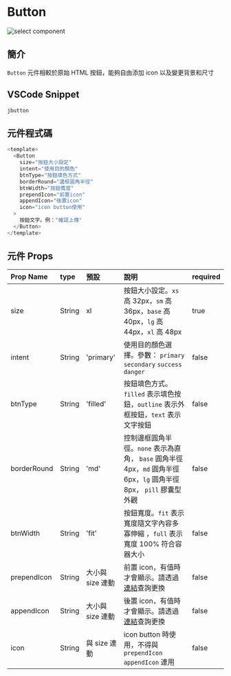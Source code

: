 # Button <Badge type="info" text="單一元件" />

![select component](../../.vuepress/public/select.png)

## 簡介

`Button` 元件相較於原始 HTML 按鈕，能夠自由添加 icon 以及變更背景和尺寸

## VSCode Snippet

```
jbutton
```

## 元件程式碼

```javascript
<template>
  <Button
    size="按鈕大小設定"
    intent="使用目的顏色"
    btnType="按鈕填色方式"
    borderRound="邊框圓角半徑"
    btnWidth="按鈕寬度"
    prependIcon="前置icon"
    appendIcon="後置icon"
    icon="icon button使用"
  >
    按鈕文字。例："確認上傳"
  </Button>
</template>
```

## 元件 Props

| Prop Name   | type   | 預設             | 說明                                                                                                                | required |
| :---------- | :----- | :--------------- | :------------------------------------------------------------------------------------------------------------------ | :------- |
| size        | String | xl               | 按鈕大小設定。`xs` 高 32px，`sm` 高 36px，`base` 高 40px，`lg` 高 44px，`xl` 高 48px                                | true     |
| intent      | String | 'primary'        | 使用目的顏色選擇。參數： `primary` `secondary` `success` `danger`                                                   | false    |
| btnType     | String | 'filled'         | 按鈕填色方式。`filled` 表示填色按鈕，`outline` 表示外框按鈕，`text` 表示文字按鈕                                    | false    |
| borderRound | String | 'md'             | 控制邊框圓角半徑。`none` 表示為直角， `base` 圓角半徑 4px，`md` 圓角半徑 6px，`lg` 圓角半徑 8px， `pill` 膠囊型外觀 | false    |
| btnWidth    | String | 'fit'            | 按鈕寬度。`fit` 表示寬度隨文字內容多寡伸縮 ，`full` 表示寬度 100% 符合容器大小                                      | false    |
| prependIcon | String | 大小與 size 連動 | 前置 icon，有值時才會顯示。請透過[連結](https://icones.js.org/)查詢更換                                             | false    |
| appendIcon  | String | 大小與 size 連動 | 後置 icon，有值時才會顯示。請透過[連結](https://icones.js.org/)查詢更換                                             | false    |
| icon        | String | 與 size 連動     | icon button 時使用，不得與 `prependIcon` `appendIcon` 連用                                                          | false    |
